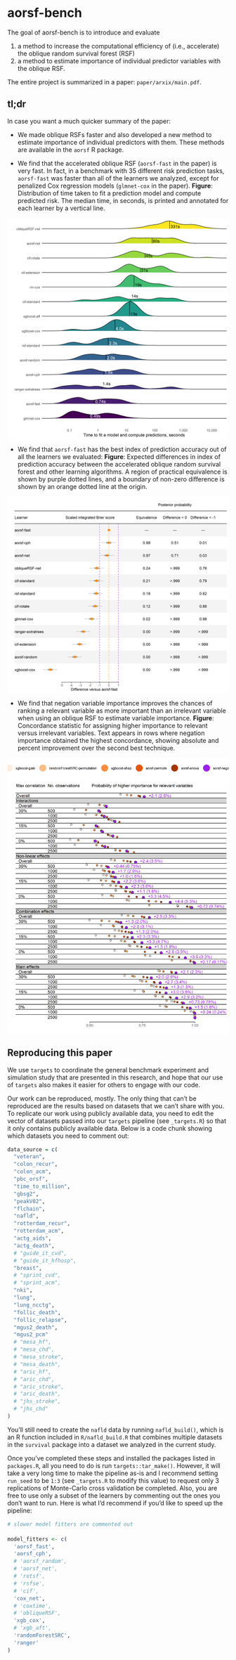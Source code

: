 
<!-- README.md is generated from README.Rmd. Please edit that file -->

# aorsf-bench

<!-- badges: start -->
<!-- badges: end -->

The goal of aorsf-bench is to introduce and evaluate

1.  a method to increase the computational efficiency of (i.e.,
    accelerate) the oblique random survival forest (RSF)
2.  a method to estimate importance of individual predictor variables
    with the oblique RSF.

The entire project is summarized in a paper: `paper/arxix/main.pdf`.

## tl;dr

In case you want a much quicker summary of the paper:

-   We made oblique RSFs faster and also developed a new method to
    estimate importance of individual predictors with them. These
    methods are available in the `aorsf` R package.

-   We find that the accelerated oblique RSF (`aorsf-fast` in the paper)
    is very fast. In fact, in a benchmark with 35 different risk
    prediction tasks, `aorsf-fast` was faster than all of the learners
    we analyzed, except for penalized Cox regression models
    (`glmnet-cox` in the paper). **Figure**: Distribution of time taken
    to fit a prediction model and compute predicted risk. The median
    time, in seconds, is printed and annotated for each learner by a
    vertical line.

<img src="README_files/figure-gfm/fig-bm-time-1.png" style="display: block; margin: auto;" />

-   We find that `aorsf-fast` has the best index of prediction accuracy
    out of all the learners we evaluated: **Figure**: Expected
    differences in index of prediction accuracy between the accelerated
    oblique random survival forest and other learning algorithms. A
    region of practical equivalence is shown by purple dotted lines, and
    a boundary of non-zero difference is shown by an orange dotted line
    at the origin.

<img src="README_files/figure-gfm/fig-bm-ibs-1.png" style="display: block; margin: auto;" />

-   We find that negation variable importance improves the chances of
    ranking a relevant variable as more important than an irrelevant
    variable when using an oblique RSF to estimate variable importance.
    **Figure**: Concordance statistic for assigning higher importance to
    relevant versus irrelevant variables. Text appears in rows where
    negation importance obtained the highest concordance, showing
    absolute and percent improvement over the second best technique.

<img src="README_files/figure-gfm/fig-bm-vi-1.png" style="display: block; margin: auto;" />

## Reproducing this paper

We use `targets` to coordinate the general benchmark experiment and
simulation study that are presented in this research, and hope that our
use of `targets` also makes it easier for others to engage with our
code.

Our work can be reproduced, mostly. The only thing that can’t be
reproduced are the results based on datasets that we can’t share with
you. To replicate our work using publicly available data, you need to
edit the vector of datasets passed into our `targets` pipeline (see
`_targets.R`) so that it only contains publicly available data. Below is
a code chunk showing which datasets you need to comment out:

``` r
data_source = c(
  "veteran",
  "colon_recur",
  "colon_acm",
  "pbc_orsf",
  "time_to_million",
  "gbsg2",
  "peakV02",
  "flchain",
  "nafld",
  "rotterdam_recur",
  "rotterdam_acm",
  "actg_aids",
  "actg_death",
  # "guide_it_cvd",    
  # "guide_it_hfhosp", 
  "breast",
  # "sprint_cvd",
  # "sprint_acm",
  "nki",
  "lung",
  "lung_ncctg",
  "follic_death",
  "follic_relapse",
  "mgus2_death",
  "mgus2_pcm"
  # "mesa_hf",
  # "mesa_chd",
  # "mesa_stroke",
  # "mesa_death",
  # "aric_hf",
  # "aric_chd",
  # "aric_stroke",
  # "aric_death",
  # "jhs_stroke",
  # "jhs_chd"
)
```

You’ll still need to create the `nafld` data by running `nafld_build()`,
which is an R function included in `R/nafld_build.R` that combines
multiple datasets in the `survival` package into a dataset we analyzed
in the current study.

Once you’ve completed these steps and installed the packages listed in
`packages.R`, all you need to do is run `targets::tar_make()`. However,
it will take a very long time to make the pipeline as-is and I recommend
setting `run_seed` to be `1:3` (see `_targets.R` to modify this value)
to request only 3 replications of Monte-Carlo cross validation be
completed. Also, you are free to use only a subset of the learners by
commenting out the ones you don’t want to run. Here is what I’d
recommend if you’d like to speed up the pipeline:

``` r
# slower model fitters are commented out

model_fitters <- c(
  'aorsf_fast',
  'aorsf_cph',
  # 'aorsf_random',
  # 'aorsf_net',
  # 'rotsf',
  # 'rsfse',
  # 'cif',
  'cox_net',
  # 'coxtime',
  # 'obliqueRSF',
  'xgb_cox',
  # 'xgb_aft',
  'randomForestSRC',
  'ranger'
)
```
